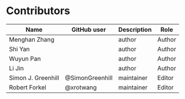 # Contributors

Name                           | GitHub user     | Description | Role
---                            | ---             | ---         | ---
Menghan Zhang | | author | Author
Shi Yan | | author | Author
Wuyun Pan | | author | Author
Li Jin | | author | Author
Simon J. Greenhill | @SimonGreenhill | maintainer | Editor
Robert Forkel | @xrotwang | maintainer | Editor


